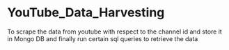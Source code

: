 # YouTube_Data_Harvesting
To scrape the data from youtube with respect to the channel id and store it in Mongo DB and finally run certain sql queries to retrieve the data
